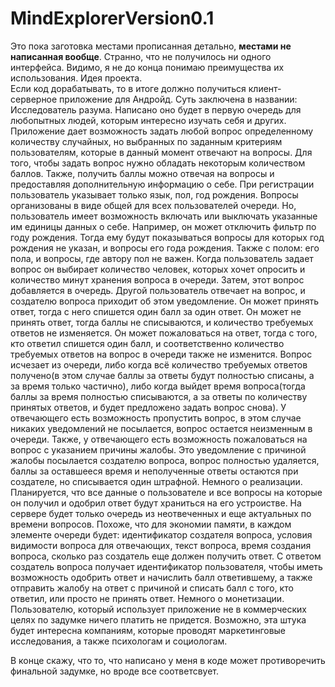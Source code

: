 # MindExplorerVersion0.1
Это пока заготовка местами прописанная детально, <b>местами не написанная вообще</b>. Странно, что не получилось ни одного интерфейса.
Видимо, я не до конца понимаю преимущества их использования.
Идея проекта.
</br>
Если код дорабатывать, то в итоге должно получиться клиент-серверное приложение для Андройд.
Суть заключена в названии: Исследователь разума. Написано оно будет в первую очередь для любопытных людей, которым интересно изучать себя
и других. Приложение дает возможность задать любой вопрос определенному количеству случайных, но выбранных по заданным критериям
пользователям, которые в данный момент отвечают на вопросы.
Для того, чтобы задать вопрос нужно обладать некоторым количеством баллов.
Также, получить баллы можно отвечая на вопросы и предоставляя дополнительную информацию о себе. При регистрации пользователь указывает
только язык, пол, год рождения. Вопросы организованы в виде общей для всех пользователей очереди. Но, пользователь имеет возможность
включать или выключать указанные им единицы данных о себе. Например, он может отключить фильтр по году рождения. Тогда ему будут
показываться вопросы для которых год рождения не указан, и вопросы его года рождения. Также с полом: его пола, и вопросы, где автору 
пол не важен. 
Когда пользователь задает вопрос он выбирает количество человек, которых хочет опросить и количество минут хранения вопроса в очереди.
Затем, этот вопрос добавляется в очередь. Другой пользователь отвечает на вопрос, и создателю вопроса приходит об этом уведомление.
Он может принять ответ, тогда с него спишется один балл за один ответ. Он может не принять ответ, тогда баллы не списываются, 
и количество требуемых ответов не изменяется. Он может пожаловаться на ответ, тогда с того, кто ответил спишется один балл, и
соответственно количество требуемых ответов на вопрос в очереди также не изменится. Вопрос исчезает из очереди, либо когда всё количество
требуемых ответов получено(в этом случае баллы за ответы будут полностью списаны, а за время только частично),
либо когда выйдет время вопроса(тогда баллы за время полностью списываются, а за ответы по количеству принятых ответов, и будет предложено 
задать вопрос снова).
У отвечающего есть возможность пропустить вопрос, в этом случае никаких уведомлений не посылается, вопрос остается неизменным в очереди.
Также, у отвечающего есть возможность пожаловаться на вопрос с указанием причины жалобы. Это уведомление с причиной жалобы 
посылается создателю вопроса, вопрос полностью удаляется, баллы за оставшееся время и неполученные ответы остаются при создателе,
но списывается один штрафной.
Немного о реализации.
Планируется, что все данные о пользователе и все вопросы на которые он получил и одобрил ответ будут
храниться на его устроистве.
На сервере будет только очередь из неотвеченных и еще актуальных по времени вопросов. Похоже, что для экономии памяти, в каждом элементе
очереди будет: идентификатор создателя вопроса, условия видимости вопроса для отвечающих, текст вопроса, время создания вопроса, сколько
раз создатель еще должен получить ответ. С ответом создатель вопроса получает идентификатор пользователя, чтобы иметь возможность одобрить 
ответ и начислить балл ответившему, а также отправить жалобу на ответ с причиной и списать балл с того, кто ответил, или просто не принять
ответ.
Немного о монетизации.
Пользователю, который использует приложение не в коммерческих целях по задумке ничего платить не придется.
Возможно, эта штука будет интересна компаниям, которые проводят маркетинговые исследования, а также психологам и социологам.

В конце скажу, что то, что написано у меня в коде может противоречить финальной задумке, но вроде все соответсвует.



